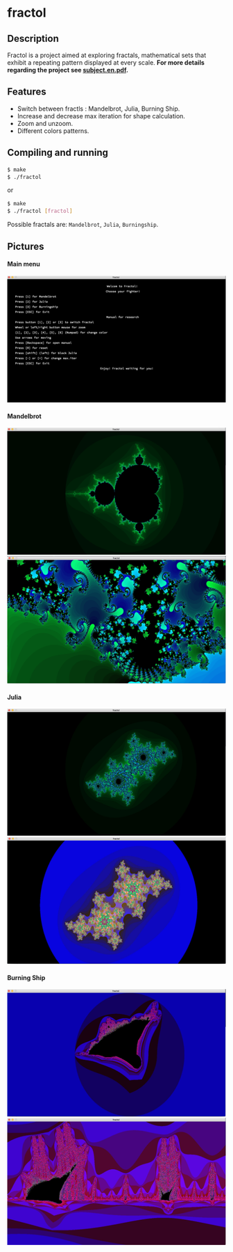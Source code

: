 # fractol
## Description
Fractol is a project aimed at exploring fractals, mathematical sets that exhibit a repeating pattern displayed at every scale.
**For more details regarding the project see [subject.en.pdf](https://github.com/ohelly/fractol/blob/master/subject.en.pdf).**
## Features
* Switch between fractls : Mandelbrot, Julia, Burning Ship.
* Increase and decrease max iteration for shape calculation.
* Zoom and unzoom.
* Different colors patterns.
## Compiling and running
```sh
$ make
$ ./fractol
```
or
```sh
$ make
$ ./fractol [fractol]
```
 Possible fractals are: ```Mandelbrot```, ```Julia```, ```Burningship```.
## Pictures
#### Main menu
![Alt text](/screenshots/main_menu.jpg?raw=true "Main menu")
#### Mandelbrot
![Alt text](/screenshots/mandelbrot1.jpg?raw=true "Mandelbrot")
![Alt text](/screenshots/mandelbrot2.jpg?raw=true "Mandelbrot")
#### Julia
![Alt text](/screenshots/julia1.jpg?raw=true "Julia")
![Alt text](/screenshots/julia2.jpg?raw=true "Julia")
#### Burning Ship
![Alt text](/screenshots/burningship1.jpg?raw=true "Burningship")
![Alt text](/screenshots/burningship2.jpg?raw=true "Burningship")
